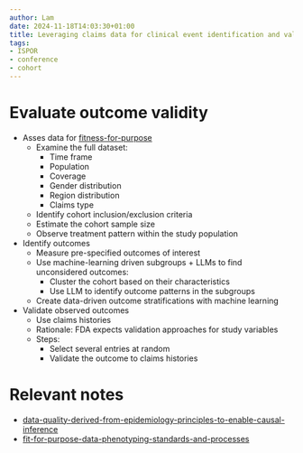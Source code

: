 ```yaml
---
author: Lam
date: 2024-11-18T14:03:30+01:00
title: Leveraging claims data for clinical event identification and validation
tags:
- ISPOR
- conference
- cohort
---
```


# Evaluate outcome validity

- Asses data for [fitness-for-purpose](Resources/fit-for-purpose-data-phenotyping-standards-and-processes.md) 
  - Examine the full dataset:
    - Time frame
    - Population
    - Coverage
    - Gender distribution
    - Region distribution
    - Claims type
  - Identify cohort inclusion/exclusion criteria
  - Estimate the cohort sample size
  - Observe treatment pattern within the study population
- Identify outcomes
  - Measure pre-specified outcomes of interest
  - Use machine-learning driven subgroups + LLMs to find unconsidered outcomes:
    - Cluster the cohort based on their characteristics
    - Use LLM to identify outcome patterns in the subgroups
  - Create data-driven outcome stratifications with machine learning
- Validate observed outcomes
  - Use claims histories
  - Rationale: FDA expects validation approaches for study variables
  - Steps:
    - Select several entries at random
    - Validate the outcome to claims histories

# Relevant notes

- [data-quality-derived-from-epidemiology-principles-to-enable-causal-inference](Resources/data-quality-derived-from-epidemiology-principles-to-enable-causal-inference.md) 
- [fit-for-purpose-data-phenotyping-standards-and-processes](Resources/fit-for-purpose-data-phenotyping-standards-and-processes.md) 
